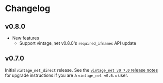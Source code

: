 # Changelog

## v0.8.0

* New features
  * Support vintage_net v0.8.0's `required_ifnames` API update

## v0.7.0

Initial `vintage_net_direct` release. See the [`vintage_net v0.7.0` release
notes](https://github.com/nerves-networking/vintage_net/releases/tag/v0.7.0)
for upgrade instructions if you are a `vintage_net v0.6.x` user.
